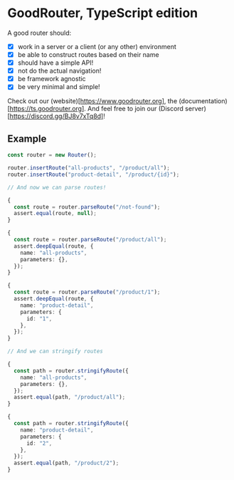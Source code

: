 # GoodRouter, TypeScript edition

A good router should:

- [x] work in a server or a client (or any other) environment
- [x] be able to construct routes based on their name
- [x] should have a simple API!
- [x] not do the actual navigation!
- [x] be framework agnostic
- [x] be very minimal and simple!

Check out our (website)[https://www.goodrouter.org], the (documentation) [https://ts.goodrouter.org]. And feel free to join our (Discord server)[https://discord.gg/BJ8v7xTq8d]!

## Example

```typescript
const router = new Router();

router.insertRoute("all-products", "/product/all");
router.insertRoute("product-detail", "/product/{id}");

// And now we can parse routes!

{
  const route = router.parseRoute("/not-found");
  assert.equal(route, null);
}

{
  const route = router.parseRoute("/product/all");
  assert.deepEqual(route, {
    name: "all-products",
    parameters: {},
  });
}

{
  const route = router.parseRoute("/product/1");
  assert.deepEqual(route, {
    name: "product-detail",
    parameters: {
      id: "1",
    },
  });
}

// And we can stringify routes

{
  const path = router.stringifyRoute({
    name: "all-products",
    parameters: {},
  });
  assert.equal(path, "/product/all");
}

{
  const path = router.stringifyRoute({
    name: "product-detail",
    parameters: {
      id: "2",
    },
  });
  assert.equal(path, "/product/2");
}
```
